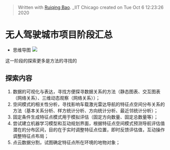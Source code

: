 


> Written with [Ruiqing Bao](). _IIT Chicago created on Tue Oct  6 12:23:26 2020

# 无人驾驶城市项目阶段汇总
* 思维导图
![](https://github.com/richieBao/python-urbanPlanning/blob/master/images/sumUp-driverlessCityProject_explorationInFuture_richie_20200919_s.jpg)

这一阶段的探索更多是方法的寻找的
## 探索内容
1. 数据的可视化与表达，寻找方便探寻数据关系的方法（静态图表、交互图表（网络关系）、三维动态观察（网络关系））；
2. 空间模式的相关性分析，寻找影响车载激光雷达导航的特征点空间分布关系的方法（基本关系分析、样方统计分析、方向统计分析、最近邻统计分析）；
3. 固定条件生成特征点模式用于模拟评估（固定方向数量、固定总数量等）；
4. 尝试建立机器学习模型和互动规划界面，根据特征点空间模式预测导航评估值潜在的分布区间，目的在于实时调整特征点位置，即时反馈评估值，互动操作调整特征点布局；
5. 点云数据分割，试图确定特征点所在环境的地物对象；
<!--stackedit_data:
eyJoaXN0b3J5IjpbLTM4MTI5NTgxNCwxNTkxNTUzMjcsLTE1Nz
Q0NTk1ODgsNzk4MzcyNTEzLC01Mjg1ODMxMDYsMTMyNjk4MTA1
Nyw3MzA5OTgxMTZdfQ==
-->